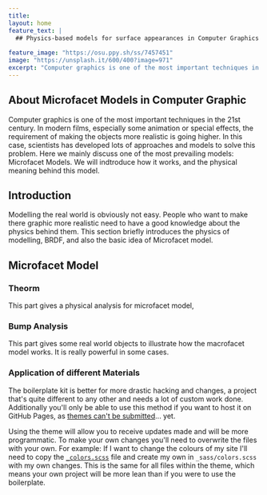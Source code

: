 ```yaml
---
title:   
layout: home
feature_text: |
  ## Physics-based models for surface appearances in Computer Graphics
  
feature_image: "https://osu.ppy.sh/ss/7457451"
image: "https://unsplash.it/600/400?image=971"
excerpt: "Computer graphics is one of the most important techniques in the 21st century. People need"
---
```


## About Microfacet Models in Computer Graphic
  Computer graphics is one of the most important techniques in the 21st century. In modern films, especially some animation or special effects, the requirement of making the objects more realistic is going higher.
In this case, scientists has developed lots of approaches and models to solve this problem. Here we mainly discuss one of the most prevailing models: Microfacet Models. We will indtroduce how it works, and the physical meaning behind this model.




## Introduction

Modelling the real world is obviously not easy. People who want to make there graphic more realistic need to have a good knowledge about the physics behind them. This section briefly introduces the physics of modelling, BRDF, and also the basic idea of Microfacet model.





## Microfacet Model

### Theorm

This part gives a physical analysis for microfacet model, 

### Bump Analysis

This part gives some real world objects to illustrate how the macrofacet model works. It is really powerful in some cases.

### Application of different Materials


The boilerplate kit is better for more drastic hacking and changes, a project that's quite different to any other and needs a lot of custom work done. Additionally you'll only be able to use this method if you want to host it on GitHub Pages, as [themes can't be submitted](https://pages.github.com/themes/)... yet.

Using the theme will allow you to receive updates made and will be more programmatic. To make your own changes you'll need to overwrite the files with your own. For example: If I want to change the colours of my site I'll need to copy the [`_colors.scss`](https://github.com/daviddarnes/alembic/blob/master/_sass/_colors.scss) file and create my own in `_sass/colors.scss` with my own changes. This is the same for all files within the theme, which means your own project will be more lean than if you were to use the boilerplate.
